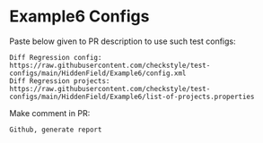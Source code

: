 # Example6 Configs
Paste below given to PR description to use such test configs:
```
Diff Regression config: https://raw.githubusercontent.com/checkstyle/test-configs/main/HiddenField/Example6/config.xml
Diff Regression projects: https://raw.githubusercontent.com/checkstyle/test-configs/main/HiddenField/Example6/list-of-projects.properties
```
Make comment in PR:
```
Github, generate report
```
